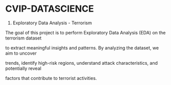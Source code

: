 # CVIP-DATASCIENCE 
1. Exploratory Data Analysis - Terrorism

The goal of this project is to perform Exploratory Data Analysis (EDA) on the terrorism dataset

to extract meaningful insights and patterns. By analyzing the dataset, we aim to uncover

trends, identify high-risk regions, understand attack characteristics, and potentially reveal

factors that contribute to terrorist activities.
